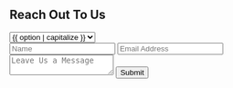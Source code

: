 <div class = 'fluid flex'><h2>Reach Out To Us</h2>
  <div class = 'form-widget flex'>
    <div id = 'notification'></div>
    <form method = 'POST' action = 'https://formspree.io/{{site.email}}' id = 'contact-form' class = 'contain'>
      <div class = 'funga'>
        <select name='Subject' id='Subject' class='select subject' placeholder='Join Mailing List' required>
        {% for option in site.data.options %}
          {% if forloop.index == 1 %}
          <option value = '{{option}}' selected >{{ option | capitalize }}</option>
          {% else %}
          <option value = '{{option}}'>{{ option | capitalize }}</option>
          {% endif %}
        {% endfor %}
      </select>
      </div>
      <input type = 'text' name = 'Name' placeholder = 'Name' required class = 'input-field'>
      <input type = 'email' name = 'Email' placeholder = 'Email Address' required class = 'input-field'>
      <textarea placeholder = 'Leave Us a Message' name = 'Message' class = 'input-field'></textarea>
      <input type = 'submit' value = 'Submit'>
    </form>
  </div>
</div>
